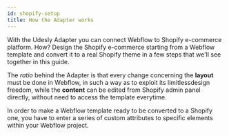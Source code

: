 ```yaml
---
id: shopify-setup
title: How the Adapter works
---
```


With the Udesly Adapter you can connect Webflow to Shopify e-commerce platform. How? Design the Shopify e-commerce starting from a Webflow template and convert it to a real Shopify theme in a few steps that we'll see together in this guide.

The *ratio* behind the Adapter is that every change concerning the **layout** must be done in Webflow, in such a way as to exploit its limitlessdesign freedom, while the **content** can be edited from Shopify admin panel directly, without need to access the template everytime.

In order to make a Webflow template ready to be converted to a Shopify one, you have to enter a series of custom attributes to specific elements within your Webflow project.

